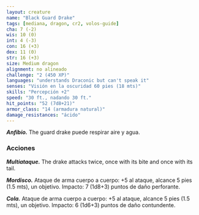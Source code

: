 ```yaml
---
layout: creature
name: "Black Guard Drake"
tags: [mediana, dragon, cr2, volos-guide]
cha: 7 (-2)
wis: 10 (0)
int: 4 (-3)
con: 16 (+3)
dex: 11 (0)
str: 16 (+3)
size: Medium dragon
alignment: no alineado
challenge: "2 (450 XP)"
languages: "understands Draconic but can't speak it"
senses: "Visión en la oscuridad 60 pies (18 mts)"
skills: "Percepción +2"
speed: "30 ft., nadando 30 ft."
hit_points: "52 (7d8+21)"
armor_class: "14 (armadura natural)"
damage_resistances: "ácido"
---
```


***Anfibio.*** The guard drake puede respirar aire y agua.

### Acciones

***Multiataque.*** The drake attacks twice, once with its bite and once with its tail.

***Mordisco.*** Ataque de arma cuerpo a cuerpo: +5 al ataque, alcance 5 pies (1.5 mts), un objetivo. Impacto: 7 (1d8+3) puntos de daño perforante.

***Cola.*** Ataque de arma cuerpo a cuerpo: +5 al ataque, alcance 5 pies (1.5 mts), un objetivo. Impacto: 6 (1d6+3) puntos de daño contundente.